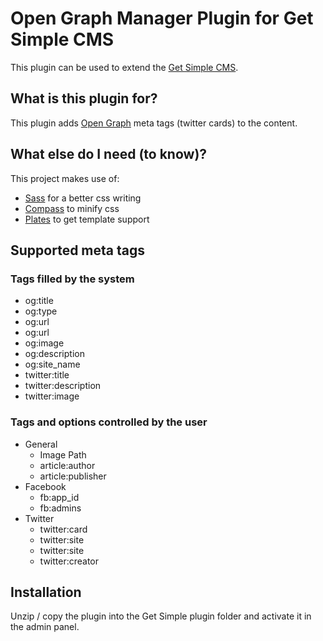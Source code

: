 # Open Graph Manager Plugin for Get Simple CMS
This plugin can be used to extend the [Get Simple CMS](http://get-simple.info/).

## What is this plugin for?
This plugin adds [Open Graph](http://ogp.me/) meta tags (twitter cards) to the content.

## What else do I need (to know)?
This project makes use of:

+ [Sass](http://sass-lang.com/) for a better css writing
+ [Compass](http://compass-style.org/) to minify css
+ [Plates](http://platesphp.com/) to get template support

## Supported meta tags
### Tags filled by the system
* og:title
* og:type
* og:url
* og:url
* og:image
* og:description
* og:site_name
* twitter:title
* twitter:description
* twitter:image

### Tags and options controlled by the user
* General
    * Image Path
    * article:author
    * article:publisher
* Facebook
    * fb:app_id
    * fb:admins
* Twitter
    * twitter:card
    * twitter:site
    * twitter:site
    * twitter:creator
    
## Installation
Unzip / copy the plugin into the Get Simple plugin folder and activate it in the admin panel.




